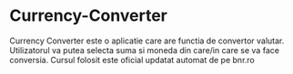 # Currency-Converter
Currency Converter este o aplicatie care are functia de convertor valutar. Utilizatorul va putea selecta suma si moneda din care/in care se va face conversia.
Cursul folosit este oficial updatat automat de pe bnr.ro 
